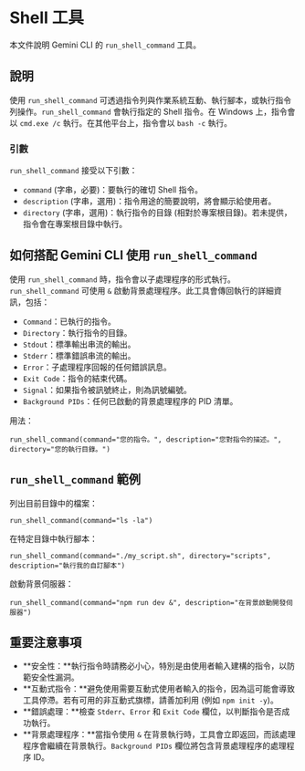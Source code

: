 # Shell 工具

本文件說明 Gemini CLI 的 `run_shell_command` 工具。

## 說明

使用 `run_shell_command` 可透過指令列與作業系統互動、執行腳本，或執行指令列操作。`run_shell_command` 會執行指定的 Shell 指令。在 Windows 上，指令會以 `cmd.exe /c` 執行。在其他平台上，指令會以 `bash -c` 執行。

### 引數

`run_shell_command` 接受以下引數：

- `command` (字串，必要)：要執行的確切 Shell 指令。
- `description` (字串，選用)：指令用途的簡要說明，將會顯示給使用者。
- `directory` (字串，選用)：執行指令的目錄 (相對於專案根目錄)。若未提供，指令會在專案根目錄中執行。

## 如何搭配 Gemini CLI 使用 `run_shell_command`

使用 `run_shell_command` 時，指令會以子處理程序的形式執行。`run_shell_command` 可使用 `&` 啟動背景處理程序。此工具會傳回執行的詳細資訊，包括：

- `Command`：已執行的指令。
- `Directory`：執行指令的目錄。
- `Stdout`：標準輸出串流的輸出。
- `Stderr`：標準錯誤串流的輸出。
- `Error`：子處理程序回報的任何錯誤訊息。
- `Exit Code`：指令的結束代碼。
- `Signal`：如果指令被訊號終止，則為訊號編號。
- `Background PIDs`：任何已啟動的背景處理程序的 PID 清單。

用法：

```
run_shell_command(command="您的指令。", description="您對指令的描述。", directory="您的執行目錄。")
```

## `run_shell_command` 範例

列出目前目錄中的檔案：

```
run_shell_command(command="ls -la")
```

在特定目錄中執行腳本：

```
run_shell_command(command="./my_script.sh", directory="scripts", description="執行我的自訂腳本")
```

啟動背景伺服器：

```
run_shell_command(command="npm run dev &", description="在背景啟動開發伺服器")
```

## 重要注意事項

- **安全性：**執行指令時請務必小心，特別是由使用者輸入建構的指令，以防範安全性漏洞。
- **互動式指令：**避免使用需要互動式使用者輸入的指令，因為這可能會導致工具停滯。若有可用的非互動式旗標，請善加利用 (例如 `npm init -y`)。
- **錯誤處理：**檢查 `Stderr`、`Error` 和 `Exit Code` 欄位，以判斷指令是否成功執行。
- **背景處理程序：**當指令使用 `&` 在背景執行時，工具會立即返回，而該處理程序會繼續在背景執行。`Background PIDs` 欄位將包含背景處理程序的處理程序 ID。
